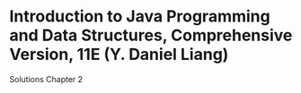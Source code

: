 # Introduction to Java Programming and Data Structures, Comprehensive Version, 11E (Y. Daniel Liang)

Solutions Chapter 2
